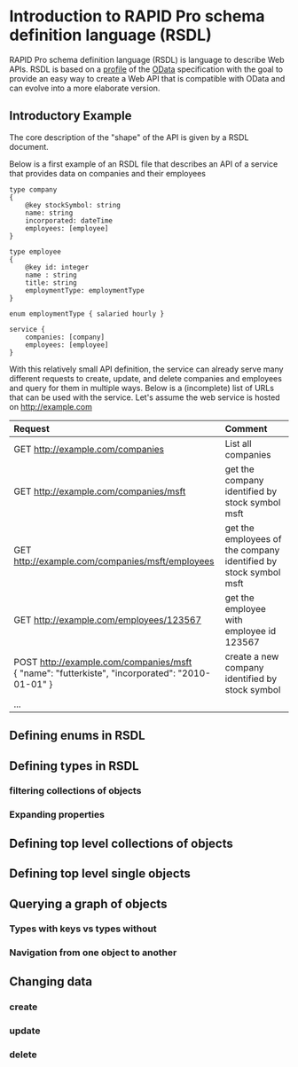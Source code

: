 # Introduction to RAPID Pro schema definition language (RSDL)

RAPID Pro schema definition language (RSDL) is language to describe Web APIs.
RSDL is based on a [profile](<https://en.wikipedia.org/wiki/Profile_(engineering)>) of the
[OData](https://en.wikipedia.org/wiki/Open_Data_Protocol) specification with the goal to provide an easy way
to create a Web API that is compatible with OData and can evolve into a more elaborate version.

## Introductory Example

The core description of the "shape" of the API is given by a RSDL document.

Below is a first example of an RSDL file that describes an API of a service that provides data on companies and their employees

```RSDL
type company
{
    @key stockSymbol: string
    name: string
    incorporated: dateTime
    employees: [employee]
}

type employee
{
    @key id: integer
    name : string
    title: string
    employmentType: employmentType
}

enum employmentType { salaried hourly }

service {
    companies: [company]
    employees: [employee]
}
```

With this relatively small API definition, the service can already serve many different requests to create, update, and delete companies and employees and query for them in multiple ways.
Below is a (incomplete) list of URLs that can be used with the service. Let's assume the web service is hosted on http://example.com

| Request                                                                                              | Comment                                                          |
| :--------------------------------------------------------------------------------------------------- | :--------------------------------------------------------------- |
| GET http://example.com/companies                                                                     | List all companies                                               |
| GET http://example.com/companies/msft                                                                | get the company identified by stock symbol msft                  |
| GET http://example.com/companies/msft/employees                                                      | get the employees of the company identified by stock symbol msft |
| GET http://example.com/employees/123567                                                              | get the employee with employee id 123567                         |
| POST http://example.com/companies/msft <br/> { "name": "futterkiste", "incorporated": "2010-01-01" } | create a new company identified by stock symbol                  |
| ...                                                                                                  |                                                                  |

## Defining enums in RSDL

## Defining types in RSDL

### filtering collections of objects

### Expanding properties

## Defining top level collections of objects

## Defining top level single objects

## Querying a graph of objects

### Types with keys vs types without

### Navigation from one object to another

## Changing data

### create

### update

### delete
